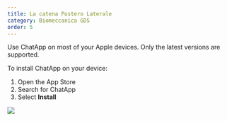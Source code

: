 ```yaml
---
title: La catena Postero Laterale
category: Biomeccanica GDS
order: 5
---
```


Use ChatApp on most of your Apple devices. Only the latest versions are supported.

To install ChatApp on your device:

1. Open the App Store
2. Search for ChatApp
3. Select **Install**

![](//placehold.it/800x600)
